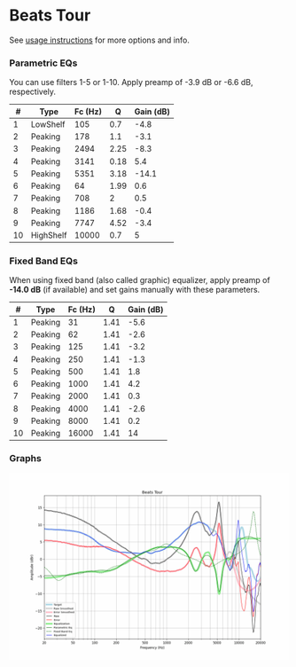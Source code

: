 # Beats Tour
See [usage instructions](https://github.com/jaakkopasanen/AutoEq#usage) for more options and info.

### Parametric EQs
You can use filters 1-5 or 1-10. Apply preamp of -3.9 dB or -6.6 dB, respectively.

|   # | Type      |   Fc (Hz) |    Q |   Gain (dB) |
|-----|-----------|-----------|------|-------------|
|   1 | LowShelf  |       105 | 0.7  |        -4.8 |
|   2 | Peaking   |       178 | 1.1  |        -3.1 |
|   3 | Peaking   |      2494 | 2.25 |        -8.3 |
|   4 | Peaking   |      3141 | 0.18 |         5.4 |
|   5 | Peaking   |      5351 | 3.18 |       -14.1 |
|   6 | Peaking   |        64 | 1.99 |         0.6 |
|   7 | Peaking   |       708 | 2    |         0.5 |
|   8 | Peaking   |      1186 | 1.68 |        -0.4 |
|   9 | Peaking   |      7747 | 4.52 |        -3.4 |
|  10 | HighShelf |     10000 | 0.7  |         5   |

### Fixed Band EQs
When using fixed band (also called graphic) equalizer, apply preamp of **-14.0 dB** (if available) and set gains manually with these parameters.

|   # | Type    |   Fc (Hz) |    Q |   Gain (dB) |
|-----|---------|-----------|------|-------------|
|   1 | Peaking |        31 | 1.41 |        -5.6 |
|   2 | Peaking |        62 | 1.41 |        -2.6 |
|   3 | Peaking |       125 | 1.41 |        -3.2 |
|   4 | Peaking |       250 | 1.41 |        -1.3 |
|   5 | Peaking |       500 | 1.41 |         1.8 |
|   6 | Peaking |      1000 | 1.41 |         4.2 |
|   7 | Peaking |      2000 | 1.41 |         0.3 |
|   8 | Peaking |      4000 | 1.41 |        -2.6 |
|   9 | Peaking |      8000 | 1.41 |         0.2 |
|  10 | Peaking |     16000 | 1.41 |        14   |

### Graphs
![](./Beats%20Tour.png)
